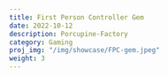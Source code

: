 ```yaml
---
title: First Person Controller Gem
date: 2022-10-12
description: Porcupine-Factory
category: Gaming
proj_img: "/img/showcase/FPC-gem.jpeg"
weight: 3
---
```





